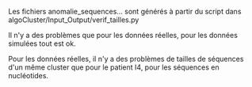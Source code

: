 Les fichiers anomalie_sequences... sont générés à partir du script dans algoCluster/Input_Output/verif_tailles.py

Il n'y a des problèmes que pour les données réelles, pour les données simulées tout est ok.

Pour les données réelles, il n'y a des problèmes de tailles de séquences d'un même cluster que pour le patient I4, pour les séquences en nucléotides.